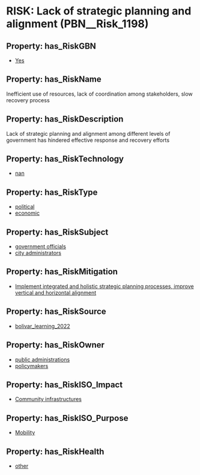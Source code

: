 # RISK: __Lack of strategic planning and alignment__ (PBN__Risk_1198)

## Property: has_RiskGBN

* [Yes](PBN__RiskGBN_1)

## Property: has_RiskName

Inefficient use of resources, lack of coordination among stakeholders, slow recovery process

## Property: has_RiskDescription

Lack of strategic planning and alignment among different levels of government has hindered effective response and recovery efforts

## Property: has_RiskTechnology

* [nan](PBN__Technology_22)

## Property: has_RiskType

* [political](PBN__RiskType_1)
* [economic](PBN__RiskType_3)

## Property: has_RiskSubject

* [government officials](PBN__Stakeholder_333)
* [city administrators](PBN__Stakeholder_720)

## Property: has_RiskMitigation

* [Implement integrated and holistic strategic planning processes, improve vertical and horizontal alignment](PBN__RiskMitigation_1650)

## Property: has_RiskSource

* [bolivar_learning_2022](PBN__Article_177)

## Property: has_RiskOwner

* [public administrations](PBN__Stakeholder_353)
* [policymakers](PBN__Stakeholder_126)

## Property: has_RiskISO_Impact

* [Community infrastructures](PBN__RiskISO_Purpose_9)

## Property: has_RiskISO_Purpose

* [Mobility](PBN__RiskISO_Impact_14)

## Property: has_RiskHealth

* [other](PBN__RiskHealth_2)

